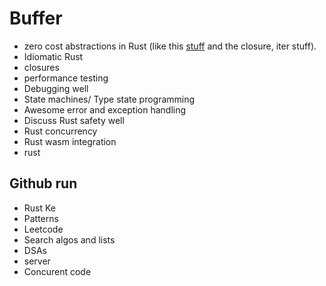 # Buffer

- zero cost abstractions in Rust (like this [stuff](https://docs.rust-embedded.org/book/static-guarantees/zero-cost-abstractions.html) and the closure, iter stuff).
- Idiomatic Rust
- closures
- performance testing
- Debugging well
- State machines/ Type state programming 
- Awesome error and exception handling
- Discuss Rust safety well
- Rust concurrency
- Rust wasm integration
- rust 



## Github run
- Rust Ke
- Patterns
- Leetcode
- Search algos and lists
- DSAs
- server
- Concurent code